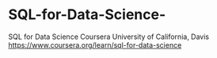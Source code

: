 # SQL-for-Data-Science-
SQL for Data Science Coursera  University of California, Davis
https://www.coursera.org/learn/sql-for-data-science
